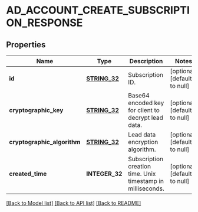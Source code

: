 # AD_ACCOUNT_CREATE_SUBSCRIPTION_RESPONSE

## Properties
Name | Type | Description | Notes
------------ | ------------- | ------------- | -------------
**id** | [**STRING_32**](STRING_32.md) | Subscription ID. | [optional] [default to null]
**cryptographic_key** | [**STRING_32**](STRING_32.md) | Base64 encoded key for client to decrypt lead data. | [optional] [default to null]
**cryptographic_algorithm** | [**STRING_32**](STRING_32.md) | Lead data encryption algorithm. | [optional] [default to null]
**created_time** | **INTEGER_32** | Subscription creation time. Unix timestamp in milliseconds. | [optional] [default to null]

[[Back to Model list]](../README.md#documentation-for-models) [[Back to API list]](../README.md#documentation-for-api-endpoints) [[Back to README]](../README.md)


